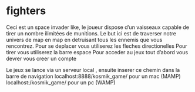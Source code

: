 # fighters

Ceci est un space invader like, le joueur dispose d’un vaisseaux capable de tirer un nombre ilimitées de munitions. 
Le but ici est de traverser notre univers de map en map en detruisant tous les ennemis que vous rencontrez.
Pour se deplacer vous utiliserez les fleches directionelles
Pour tirer vous utiliserez la barre espace 
Pour acceder au jeux tout d’abord vous devrer vous creer un compte

Le jeux se lance via un serveur local , ensuite inserer ce chemin dans la barre de navigation localhost:8888/kosmik_game/ pour un mac (MAMP)
                  localhost:/kosmik_game/  pour un pc (WAMP)
